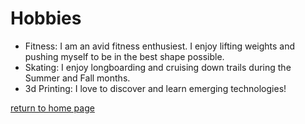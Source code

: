 # Hobbies

* Fitness: I am an avid fitness enthusiest. I enjoy lifting weights and pushing myself to be in the best shape possible.
* Skating: I enjoy longboarding and cruising down trails during the Summer and Fall months.
* 3d Printing: I love to discover and learn emerging technologies!

[return to home page](./README.md)
